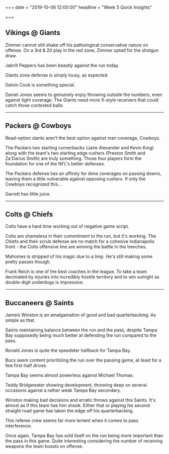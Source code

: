 +++
date = "2019-10-06 12:00:00"
headline = "Week 5 Quick Insights"

+++
## Vikings @ Giants

Zimmer cannot still shake off his pathological conservative nature on offense. On a 3rd & 20 play in the red zone, Zimmer opted for the shotgun draw.

Jabrill Peppers has been beastly against the run today.

Giants zone defense is simply lousy, as expected.

Dalvin Cook is something special.

Daniel Jones seems to genuinely enjoy throwing outside the numbers, even against tight coverage. The Giants need more X-style receivers that could catch those contested balls.

***

## Packers @ Cowboys

Read-option slants aren't the best option against man coverage, Cowboys.

The Packers two starting cornerbacks (Jaire Alexander and Kevin King) along with the team's two starting edge rushers (Preston Smith and Za'Darius Smith) are truly something. Those four players form the foundation for one of the NFL's better defenses.

The Packers defense has an affinity for dime coverages on passing downs, leaving them a little vulnerable against opposing rushers. If only the Cowboys recognized this...

Garrett has little juice.

***

## Colts @ Chiefs

Colts have a hard time working out of negative game script.

Colts are shameless in their commitment to the run, but it's working. The Chiefs and their scrub defense are no match for a cohesive Indianapolis front - the Colts offensive line are winning the battle in the trenches.

Mahomes is stripped of his magic due to a limp. He's still making some pretty passes though.

Frank Reich is one of the best coaches in the league. To take a team decimated by injuries into incredibly hostile territory and to win outright as double-digit underdogs is impressive.

***

## Buccaneers @ Saints

Jameis Winston is an amalgamation of good and bad quarterbacking. As simple as that.

Saints maintaining balance between the run and the pass, despite Tampa Bay supposedly being much better at defending the run compared to the pass.

Ronald Jones is quite the speedster halfback for Tampa Bay.

Bucs seem content prioritizing the run over the passing game, at least for a few first-half drives.

Tampa Bay seems almost powerless against Michael Thomas.

Teddy Bridgewater showing development, throwing deep on several occasions against a rather weak Tampa Bay secondary.

Winston making bad decisions and erratic throws against this Saints. It's almost as if this team has him shook. Either that or playing his second straight road game has taken the edge off his quarterbacking.

This referee crew seems far more lenient when it comes to pass interference. 

Once again, Tampa Bay has sold itself on the run being more important than the pass in this game. Quite interesting considering the number of receiving weapons the team boasts on offense.